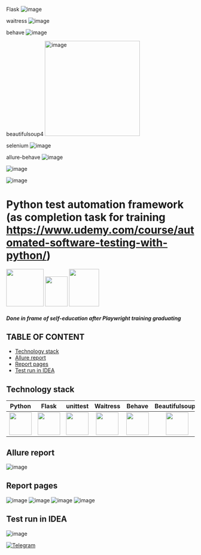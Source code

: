 Flask
![image](https://github.com/user-attachments/assets/5ab7a048-2bb3-4407-a4b7-6282f3f46ee5)


waitress
![image](https://github.com/user-attachments/assets/6f3633b3-33e2-4df7-bb80-408700c14ff3)

behave
![image](https://github.com/user-attachments/assets/7257d7dc-f781-4e1f-ae87-43473cf81c53)

beautifulsoup4
<img width="254" alt="image" src="https://github.com/user-attachments/assets/bc6451b4-46d6-4fa5-bcea-9abaab276e10">


selenium
![image](https://github.com/user-attachments/assets/59998826-e8d4-435e-979d-3a6324f14ce6)


allure-behave
![image](https://github.com/user-attachments/assets/a628cb54-3bbb-433f-b5ac-f2e3426f2525)

![image](https://github.com/user-attachments/assets/56218a6e-8689-49ab-84f3-5ce368fe03d1)

![image](https://github.com/user-attachments/assets/65e4ae26-3439-402b-9b37-ba63b4fe913a)


# Python test automation framework (as completion task for training https://www.udemy.com/course/automated-software-testing-with-python/)
<img src="https://github.com/xt4k/playwright-junit-allure-demo/assets/38681283/52b31b88-8996-47eb-a8ef-551fae1d70e6" width="100" height="100"> <img src="https://github.com/xt4k/playwright-junit-allure-demo/assets/38681283/0143778f-137a-4311-8d9c-65786b030507" width="60" height="80"> 
<img src="https://github.com/xt4k/playwright-junit-allure-demo/assets/38681283/ffac15e8-7d56-4a8c-92c6-05d0f853d9c5" width="80" height="100">
 
##### Done in frame of self-education after Playwright training graduating

## TABLE OF CONTENT
* [Technology stack](#technology-stack)
* [Allure report](#allure-report)
* [Report pages](#report-pages)
* [Test run in IDEA](#test-run-in-idea)

## Technology stack
| Python | Flask | unittest | Waitress | Behave | Beautifulsoup4 | Selenium | Allure | 
|:-----:|:-----:|:-----:|:----:|:------:|:------:|:-------:|:-----------:|
|<img src=https://github.com/user-attachments/assets/56218a6e-8689-49ab-84f3-5ce368fe03d1 width="60" height="60">|<img src=https://github.com/user-attachments/assets/5ab7a048-2bb3-4407-a4b7-6282f3f46ee5 width="60" height="60">|<img src=https://github.com/user-attachments/assets/65e4ae26-3439-402b-9b37-ba63b4fe913a width="60" height="60">|<img src=https://github.com/user-attachments/assets/6f3633b3-33e2-4df7-bb80-408700c14ff3 width="60" height="60"> |<img src=https://github.com/user-attachments/assets/7257d7dc-f781-4e1f-ae87-43473cf81c53 width="60" height="60"> |<img src=https://github.com/user-attachments/assets/bc6451b4-46d6-4fa5-bcea-9abaab276e10 width="60" height="60"> |<img src=https://github.com/user-attachments/assets/59998826-e8d4-435e-979d-3a6324f14ce6 width="60" height="60">|<img src=https://github.com/user-attachments/assets/a628cb54-3bbb-433f-b5ac-f2e3426f2525 width="60" height="60">|

## Allure report
![image](https://github.com/xt4k/playwright-junit-allure-demo/assets/38681283/8d334665-af01-42b9-be82-437a4c1d438d)

## Report pages
![image](https://github.com/xt4k/playwright-junit-allure-demo/assets/38681283/9655631d-93ca-40a0-bd98-fe2d42c1f3cc)
![image](https://github.com/xt4k/playwright-junit-allure-demo/assets/38681283/0fe55c65-2db7-4119-9828-9928a2684b29)
![image](https://github.com/xt4k/playwright-junit-allure-demo/assets/38681283/85c84531-6555-4a5a-9d3f-36c7f9238cbc)
![image](https://github.com/xt4k/playwright-junit-allure-demo/assets/38681283/b66fb1e7-2ddb-4c2a-8863-01fc3f32e846)

## Test run in IDEA
![image](https://github.com/xt4k/playwright-junit-allure-demo/assets/38681283/5be72d50-42f5-4478-95f2-9f0aa0365afa)

[![Telegram](https://img.shields.io/badge/-Telegram-0b0a1a?style=for-the-badge&logo=telegram&logoColor=27A0D9)](https://t.me/yuriy_logvinov)
